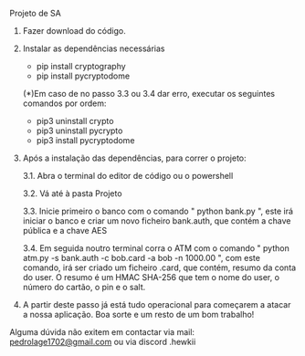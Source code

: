 Projeto de SA

1. Fazer download do código.
   
2. Instalar as dependências necessárias
   - pip install cryptography
   - pip install pycryptodome
     
   (*)Em caso de no passo 3.3 ou 3.4 dar erro, executar os seguintes comandos por ordem:
   - pip3 uninstall crypto
   - pip3 uninstall pycrypto
   - pip3 install pycryptodome

3. Após a instalação das dependências, para correr o projeto:
   
   3.1. Abra o terminal do editor de código ou o powershell
     
   3.2. Vá até à pasta Projeto
     
   3.3. Inicie primeiro o banco com o comando " python bank.py ", este
       irá iniciar o banco e criar um novo ficheiro bank.auth,
       que contém a chave pública e a chave AES
  
   3.4. Em seguida noutro terminal corra o ATM com o comando
       " python atm.py -s bank.auth -c bob.card -a bob -n 1000.00 ",
       com este comando, irá ser criado um ficheiro <username>.card, 
       que contém, resumo da conta do user. O resumo é um HMAC 
       SHA-256 que tem o nome do user, o número do cartão, o pin e o 
       salt.
       
4. A partir deste passo já está tudo operacional para começarem a
   atacar a nossa aplicação.
   Boa sorte e um resto de um bom trabalho!
   

Alguma dúvida não exitem em contactar via mail: pedrolage1702@gmail.com ou via discord .hewkii


     
     

